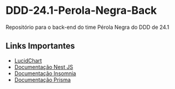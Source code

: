 # DDD-24.1-Perola-Negra-Back
Repositório para o back-end do time Pérola Negra do DDD de 24.1
## Links Importantes
- [LucidChart](https://lucid.app/lucidchart/47e7d78c-18ef-428b-b504-25dcb7faffd5/edit?invitationId=inv_a8e32d65-8a26-47be-952a-f8996db7e9dd)
- [Documentação Nest JS](https://docs.nestjs.com/)
- [Documentação Insomnia](https://docs.insomnia.rest/insomnia/get-started)
- [Documentação Prisma](https://www.prisma.io/docs)
